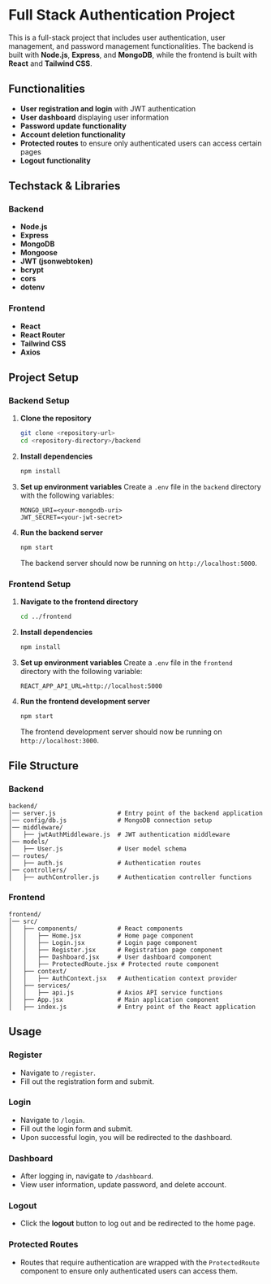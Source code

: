 # Full Stack Authentication Project

This is a full-stack project that includes user authentication, user management, and password management functionalities. The backend is built with **Node.js**, **Express**, and **MongoDB**, while the frontend is built with **React** and **Tailwind CSS**.

## Functionalities

- **User registration and login** with JWT authentication
- **User dashboard** displaying user information
- **Password update functionality**
- **Account deletion functionality**
- **Protected routes** to ensure only authenticated users can access certain pages
- **Logout functionality**

## Techstack & Libraries

### Backend
- **Node.js**
- **Express**
- **MongoDB**
- **Mongoose**
- **JWT (jsonwebtoken)**
- **bcrypt**
- **cors**
- **dotenv**

### Frontend
- **React**
- **React Router**
- **Tailwind CSS**
- **Axios**

## Project Setup

### Backend Setup

1. **Clone the repository**
   ```sh
   git clone <repository-url>
   cd <repository-directory>/backend
   ```

2. **Install dependencies**
   ```sh
   npm install
   ```

3. **Set up environment variables**
   Create a `.env` file in the `backend` directory with the following variables:
   ```env
   MONGO_URI=<your-mongodb-uri>
   JWT_SECRET=<your-jwt-secret>
   ```

4. **Run the backend server**
   ```sh
   npm start
   ```
   The backend server should now be running on `http://localhost:5000`.

### Frontend Setup

1. **Navigate to the frontend directory**
   ```sh
   cd ../frontend
   ```

2. **Install dependencies**
   ```sh
   npm install
   ```

3. **Set up environment variables**
   Create a `.env` file in the `frontend` directory with the following variable:
   ```env
   REACT_APP_API_URL=http://localhost:5000
   ```

4. **Run the frontend development server**
   ```sh
   npm start
   ```
   The frontend development server should now be running on `http://localhost:3000`.

## File Structure

### Backend

```
backend/
│── server.js                 # Entry point of the backend application
│── config/db.js              # MongoDB connection setup
│── middleware/
│   ├── jwtAuthMiddleware.js  # JWT authentication middleware
│── models/
│   ├── User.js               # User model schema
│── routes/
│   ├── auth.js               # Authentication routes
│── controllers/
│   ├── authController.js     # Authentication controller functions
```

### Frontend

```
frontend/
│── src/
│   ├── components/           # React components
│   │   ├── Home.jsx          # Home page component
│   │   ├── Login.jsx         # Login page component
│   │   ├── Register.jsx      # Registration page component
│   │   ├── Dashboard.jsx     # User dashboard component
│   │   ├── ProtectedRoute.jsx # Protected route component
│   ├── context/
│   │   ├── AuthContext.jsx   # Authentication context provider
│   ├── services/
│   │   ├── api.js            # Axios API service functions
│   ├── App.jsx               # Main application component
│   ├── index.js              # Entry point of the React application
```

## Usage

### Register
- Navigate to `/register`.
- Fill out the registration form and submit.

### Login
- Navigate to `/login`.
- Fill out the login form and submit.
- Upon successful login, you will be redirected to the dashboard.

### Dashboard
- After logging in, navigate to `/dashboard`.
- View user information, update password, and delete account.

### Logout
- Click the **logout** button to log out and be redirected to the home page.

### Protected Routes
- Routes that require authentication are wrapped with the `ProtectedRoute` component to ensure only authenticated users can access them.
